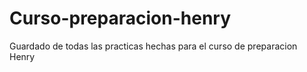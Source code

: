 # Curso-preparacion-henry
Guardado de todas las practicas hechas para el curso de preparacion Henry
